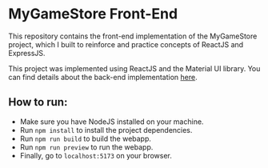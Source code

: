 # MyGameStore Front-End

This repository contains the front-end implementation of the MyGameStore project, which I built to reinforce and practice concepts of ReactJS and ExpressJS.

This project was implemented using ReactJS and the Material UI library. You can find details about the back-end implementation [here](https://github.com/marcosmatasousa/mygamesstore-backend).

## How to run:

- Make sure you have NodeJS installed on your machine.
- Run `npm install` to install the project dependencies.
- Run `npm run build` to build the webapp.
- Run `npm run preview` to run the webapp.
- Finally, go to `localhost:5173` on your browser.
